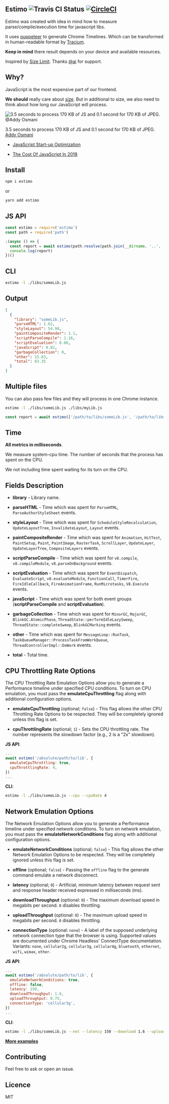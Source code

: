 ## Estimo ![Travis CI Status](https://travis-ci.org/mbalabash/estimo.svg?branch=master) [![CircleCI](https://circleci.com/gh/mbalabash/estimo/tree/master.svg?style=svg)](https://circleci.com/gh/mbalabash/estimo/tree/master)

Estimo was created with idea in mind how to measure parse/compile/execution time for javascript libs.

It uses [puppeteer](https://github.com/GoogleChrome/puppeteer) to generate Chrome Timelines. Which can be transformed in human-readable format by [Tracium](https://github.com/aslushnikov/tracium).

**Keep in mind** there result depends on your device and available resources.

Inspired by [Size Limit](https://github.com/ai/size-limit). Thanks [@ai](https://github.com/ai/) for support.

## Why?

JavaScript is the most expensive part of our frontend.

**We should** really care about [size](https://evilmartians.com/chronicles/size-limit-make-the-web-lighter). But in additional to size, we also need to think about how long our JavaScript will process.

![3.5 seconds to process 170 KB of JS and 0.1 second for 170 KB of JPEG. @Addy Osmani](https://developers.google.com/web/fundamentals/performance/optimizing-content-efficiency/javascript-startup-optimization/images/1_PRVzNizF9jQ_QADF5lQHpA.png)

3.5 seconds to process 170 KB of JS and 0.1 second for 170 KB of JPEG. [Addy Osmani](https://developers.google.com/web/fundamentals/performance/optimizing-content-efficiency/javascript-startup-optimization/)

- [JavaScript Start-up Optimization](https://developers.google.com/web/fundamentals/performance/optimizing-content-efficiency/javascript-startup-optimization/)

- [The Cost Of JavaScript In 2018](https://medium.com/@addyosmani/the-cost-of-javascript-in-2018-7d8950fbb5d4)

## Install

```js
npm i estimo
```

or

```js
yarn add estimo
```

## JS API

```js
const estimo = require('estimo')
const path = require('path')

;(async () => {
  const report = await estimo(path.resolve(path.join(__dirname, '..', 'libs', 'someLib.js')))
  console.log(report)
})()
```

## CLI

```sh
estimo -l ./libs/someLib.js
```

## Output

```json
[
  {
    "library": "someLib.js",
    "parseHTML": 1.62,
    "styleLayout": 54.98,
    "paintCompositeRender": 1.1,
    "scriptParseCompile": 1.16,
    "scriptEvaluation": 8.66,
    "javaScript": 9.82,
    "garbageCollection": 0,
    "other": 15.83,
    "total": 83.35
  }
]
```

## Multiple files

You can also pass few files and they will process in one Chrome instance.

```sh
estimo -l ./libs/someLib.js ./libs/myLib.js
```

```js
const report = await estimo(['/path/to/libs/someLib.js', '/path/to/libs/myLib.js'])
```

## Time

**All metrics in milliseconds**.

We measure system-cpu time. The number of seconds that the process has spent on the CPU.

We not including time spent waiting for its turn on the CPU.

## Fields Description

- **library** - Library name.

- **parseHTML** - Time which was spent for `ParseHTML`, `ParseAuthorStyleSheet` events.

- **styleLayout** - Time which was spent for `ScheduleStyleRecalculation`, `UpdateLayoutTree`, `InvalidateLayout`, `Layout` events.

- **paintCompositeRender** - Time which was spent for `Animation`, `HitTest`, `PaintSetup`, `Paint`, `PaintImage`, `RasterTask`, `ScrollLayer`, `UpdateLayer`, `UpdateLayerTree`, `CompositeLayers` events.

- **scriptParseCompile** - Time which was spent for `v8.compile`, `v8.compileModule`, `v8.parseOnBackground` events.

- **scriptEvaluation** - Time which was spent for `EventDispatch`, `EvaluateScript`, `v8.evaluateModule`, `FunctionCall`, `TimerFire`, `FireIdleCallback`, `FireAnimationFrame`, `RunMicrotasks`, `V8.Execute` events.

- **javaScript** - Time which was spent for both event groups (**scriptParseCompile** and **scriptEvaluation**).

- **garbageCollection** - Time which was spent for `MinorGC`, `MajorGC`, `BlinkGC.AtomicPhase`, `ThreadState::performIdleLazySweep`, `ThreadState::completeSweep`, `BlinkGCMarking` events.

- **other** - Time which was spent for `MessageLoop::RunTask`, `TaskQueueManager::ProcessTaskFromWorkQueue`, `ThreadControllerImpl::DoWork` events.

- **total** - Total time.

## CPU Throttling Rate Options

The CPU Throttling Rate Emulation Options allow you to generate a Performance timeline under specified CPU conditions. To turn on CPU emulation, you must pass the **emulateCpuThrottling** flag along with additional configuration options.

- **emulateCpuThrottling** (optional; `false`) - This flag allows the other CPU Throttling Rate Options to be respected. They will be completely ignored unless this flag is set.

- **cpuThrottlingRate** (optional; `1`) - Sets the CPU throttling rate. The number represents the slowdown factor (e.g., 2 is a "2x" slowdown).

**JS API**:

```js
...
await estimo('/absolute/path/to/lib', {
  emulateCpuThrottling: true,
  cpuThrottlingRate: 4,
})
...
```

**CLI**:

```sh
estimo -l ./libs/someLib.js --cpu --cpuRate 4
```

## Network Emulation Options

The Network Emulation Options allow you to generate a Performance timeline under specified network conditions. To turn on network emulation, you must pass the **emulateNetworkConditions** flag along with additional configuration options.

- **emulateNetworkConditions** (optional; `false`) - This flag allows the other Network Emulation Options to be respected. They will be completely ignored unless this flag is set.

- **offline** (optional; `false`) - Passing the `offline` flag to the generate command emulate a network disconnect.

- **latency** (optional; `0`) - Artificial, minimum latency between request sent and response header received expressed in milliseconds (ms).

- **downloadThroughput** (optional: `0`) - The maximum download speed in megabits per second. `0` disables throttling.

- **uploadThroughput** (optional: `0`) - The maximum upload speed in megabits per second. `0` disables throttling.

- **connectionType** (optional: `none`) - A label of the supposed underlying network connection type that the browser is using. Supported values are documented under Chrome Headless' ConnectType documentation. Variants: `none`, `cellular2g`, `cellular3g`, `cellular4g`, `bluetooth`, `ethernet`, `wifi`, `wimax`, `other`.

**JS API**:

```js
...
await estimo('/absolute/path/to/lib', {
  emulateNetworkConditions: true,
  offline: false,
  latency: 150,
  downloadThroughput: 1.6,
  uploadThroughput: 0.75,
  connectionType: 'cellular3g',
})
...
```

**CLI**:

```sh
estimo -l ./libs/someLib.js --net --latency 150 --download 1.6 --upload 0.75 --connection cellular3g
```

[**More examples**](https://github.com/mbalabash/estimo-examples)

## Contributing

Feel free to ask or open an issue.

## Licence

MIT
